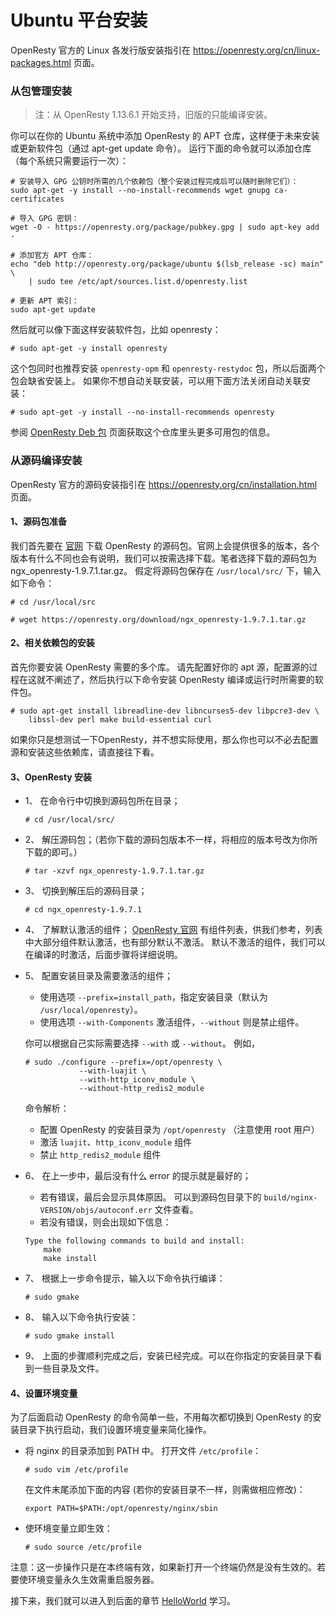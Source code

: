 # Ubuntu 平台安装

OpenResty 官方的 Linux 各发行版安装指引在 https://openresty.org/cn/linux-packages.html  页面。

### 从包管理安装
> 注：从 OpenResty 1.13.6.1 开始支持，旧版的只能编译安装。

你可以在你的 Ubuntu 系统中添加 OpenResty 的 APT 仓库，这样便于未来安装或更新软件包（通过 apt-get update 命令）。 运行下面的命令就可以添加仓库（每个系统只需要运行一次）：
```shell
# 安装导入 GPG 公钥时所需的几个依赖包（整个安装过程完成后可以随时删除它们）：
sudo apt-get -y install --no-install-recommends wget gnupg ca-certificates

# 导入 GPG 密钥：
wget -O - https://openresty.org/package/pubkey.gpg | sudo apt-key add -

# 添加官方 APT 仓库：
echo "deb http://openresty.org/package/ubuntu $(lsb_release -sc) main" \
    | sudo tee /etc/apt/sources.list.d/openresty.list

# 更新 APT 索引：
sudo apt-get update
```

然后就可以像下面这样安装软件包，比如 openresty：
```shell
# sudo apt-get -y install openresty
```
这个包同时也推荐安装 `openresty-opm` 和 `openresty-restydoc` 包，所以后面两个包会缺省安装上。 如果你不想自动关联安装，可以用下面方法关闭自动关联安装：
```shell
# sudo apt-get -y install --no-install-recommends openresty
```
参阅 [OpenResty Deb 包](https://openresty.org/cn/deb-packages.html) 页面获取这个仓库里头更多可用包的信息。

### 从源码编译安装

OpenResty 官方的源码安装指引在 https://openresty.org/cn/installation.html  页面。

#### 1、源码包准备

我们首先要在 [官网](http://openresty.org/) 下载 OpenResty 的源码包。官网上会提供很多的版本，各个版本有什么不同也会有说明，我们可以按需选择下载。笔者选择下载的源码包为 ngx_openresty-1.9.7.1.tar.gz。
假定将源码包保存在 `/usr/local/src/` 下，输入如下命令：

```shell
# cd /usr/local/src

# wget https://openresty.org/download/ngx_openresty-1.9.7.1.tar.gz
```

#### 2、相关依赖包的安装

首先你要安装 OpenResty 需要的多个库。
请先配置好你的 apt 源，配置源的过程在这就不阐述了，然后执行以下命令安装 OpenResty 编译或运行时所需要的软件包。

```shell
# sudo apt-get install libreadline-dev libncurses5-dev libpcre3-dev \
    libssl-dev perl make build-essential curl
```

如果你只是想测试一下OpenResty，并不想实际使用，那么你也可以不必去配置源和安装这些依赖库，请直接往下看。

#### 3、OpenResty 安装

- 1、 在命令行中切换到源码包所在目录；
    ```shell
    # cd /usr/local/src/
    ```
- 2、 解压源码包；（若你下载的源码包版本不一样，将相应的版本号改为你所下载的即可。）
    ```shell
    # tar -xzvf ngx_openresty-1.9.7.1.tar.gz
    ```
- 3、 切换到解压后的源码目录；
    ```shell
    # cd ngx_openresty-1.9.7.1
    ```
- 4、 了解默认激活的组件；
    [OpenResty 官网](http://openresty.org/) 有组件列表，供我们参考，列表中大部分组件默认激活，也有部分默认不激活。
    默认不激活的组件，我们可以在编译的时激活，后面步骤将详细说明。
- 5、 配置安装目录及需要激活的组件；
    - 使用选项 `--prefix=install_path`，指定安装目录（默认为 `/usr/local/openresty`）。
    - 使用选项 `--with-Components` 激活组件，`--without` 则是禁止组件。

    你可以根据自己实际需要选择 `--with` 或 `--without`。 例如，

    ```shell
    # sudo ./configure --prefix=/opt/openresty \
                --with-luajit \
                --with-http_iconv_module \
                --without-http_redis2_module
    ```
    命令解析：
    - 配置 OpenResty 的安装目录为 `/opt/openresty` （注意使用 root 用户）
    - 激活 `luajit`、`http_iconv_module` 组件
    - 禁止 `http_redis2_module` 组件

- 6、 在上一步中，最后没有什么 error 的提示就是最好的；
    - 若有错误，最后会显示具体原因。
    可以到源码包目录下的 `build/nginx-VERSION/objs/autoconf.err` 文件查看。
    - 若没有错误，则会出现如下信息：

    ```shell
    Type the following commands to build and install:
        make
        make install
    ```

- 7、 根据上一步命令提示，输入以下命令执行编译：
    ```shell
    # sudo gmake
    ```
- 8、 输入以下命令执行安装：
    ```shell
    # sudo gmake install
    ```
- 9、 上面的步骤顺利完成之后，安装已经完成。可以在你指定的安装目录下看到一些目录及文件。

#### 4、设置环境变量

为了后面启动 OpenResty 的命令简单一些，不用每次都切换到 OpenResty 的安装目录下执行启动，我们设置环境变量来简化操作。
- 将 nginx 的目录添加到 PATH 中。
    打开文件 `/etc/profile`：
    ```shell
    # sudo vim /etc/profile
    ```

    在文件末尾添加下面的内容 (若你的安装目录不一样，则需做相应修改)：
    ```shell
    export PATH=$PATH:/opt/openresty/nginx/sbin
    ```
- 使环境变量立即生效：
    ```shell
    # sudo source /etc/profile
    ```

注意：这一步操作只是在本终端有效，如果新打开一个终端仍然是没有生效的。若要使环境变量永久生效需重启服务器。

接下来，我们就可以进入到后面的章节 [HelloWorld](helloworld.md) 学习。

